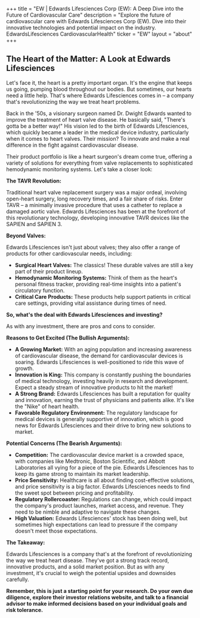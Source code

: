 +++
title = "EW |  Edwards Lifesciences Corp (EW): A Deep Dive into the Future of Cardiovascular Care"
description = "Explore the future of cardiovascular care with Edwards Lifesciences Corp (EW). Dive into their innovative technologies and potential impact on the industry. EdwardsLifesciences CardiovascularHealth"
ticker = "EW"
layout = "about"
+++

        


##  The Heart of the Matter: A Look at Edwards Lifesciences

Let's face it, the heart is a pretty important organ.  It's the engine that keeps us going, pumping blood throughout our bodies.  But sometimes, our hearts need a little help.  That's where Edwards Lifesciences comes in – a company that's revolutionizing the way we treat heart problems. 

Back in the '50s, a visionary surgeon named Dr. Dwight Edwards wanted to improve the treatment of heart valve disease.  He basically said, "There's gotta be a better way!"  His vision led to the birth of Edwards Lifesciences, which quickly became a leader in the medical device industry, particularly when it comes to heart valves.  Their mission?  To innovate and make a real difference in the fight against cardiovascular disease. 

Their product portfolio is like a heart surgeon's dream come true, offering a variety of solutions for everything from valve replacements to sophisticated hemodynamic monitoring systems.  Let's take a closer look:

**The TAVR Revolution:**  

Traditional heart valve replacement surgery was a major ordeal, involving open-heart surgery, long recovery times, and a fair share of risks.   Enter TAVR – a minimally invasive procedure that uses a catheter to replace a damaged aortic valve.  Edwards Lifesciences has been at the forefront of this revolutionary technology, developing innovative TAVR devices like the SAPIEN and SAPIEN 3. 

**Beyond Valves:**

Edwards Lifesciences isn't just about valves; they also offer a range of products for other cardiovascular needs, including:

* **Surgical Heart Valves:** The classics!  These durable valves are still a key part of their product lineup.
* **Hemodynamic Monitoring Systems:**  Think of them as the heart's personal fitness tracker, providing real-time insights into a patient's circulatory function.
* **Critical Care Products:**  These products help support patients in critical care settings, providing vital assistance during times of need.

**So, what's the deal with Edwards Lifesciences and investing?**

As with any investment, there are pros and cons to consider. 

**Reasons to Get Excited (The Bullish Arguments):**

* **A Growing Market:**  With an aging population and increasing awareness of cardiovascular disease, the demand for cardiovascular devices is soaring.  Edwards Lifesciences is well-positioned to ride this wave of growth.
* **Innovation is King:** This company is constantly pushing the boundaries of medical technology, investing heavily in research and development.  Expect a steady stream of innovative products to hit the market!
* **A Strong Brand:** Edwards Lifesciences has built a reputation for quality and innovation, earning the trust of physicians and patients alike.  It's like the "Nike" of heart health.
* **Favorable Regulatory Environment:**  The regulatory landscape for medical devices is generally supportive of innovation, which is good news for Edwards Lifesciences and their drive to bring new solutions to market. 

**Potential Concerns (The Bearish Arguments):**

* **Competition:**  The cardiovascular device market is a crowded space, with companies like Medtronic, Boston Scientific, and Abbott Laboratories all vying for a piece of the pie.  Edwards Lifesciences has to keep its game strong to maintain its market leadership.
* **Price Sensitivity:**  Healthcare is all about finding cost-effective solutions, and price sensitivity is a big factor.  Edwards Lifesciences needs to find the sweet spot between pricing and profitability.
* **Regulatory Rollercoaster:**  Regulations can change, which could impact the company's product launches, market access, and revenue.  They need to be nimble and adaptive to navigate these changes. 
* **High Valuation:** Edwards Lifesciences' stock has been doing well, but sometimes high expectations can lead to pressure if the company doesn't meet those expectations.

**The Takeaway:**

Edwards Lifesciences is a company that's at the forefront of revolutionizing the way we treat heart disease.  They've got a strong track record, innovative products, and a solid market position.  But as with any investment, it's crucial to weigh the potential upsides and downsides carefully.  

**Remember, this is just a starting point for your research.  Do your own due diligence, explore their investor relations website, and talk to a financial advisor to make informed decisions based on your individual goals and risk tolerance.** 

        